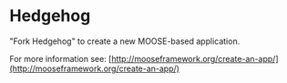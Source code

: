 Hedgehog
=====

"Fork Hedgehog" to create a new MOOSE-based application.

For more information see: [http://mooseframework.org/create-an-app/](http://mooseframework.org/create-an-app/)
